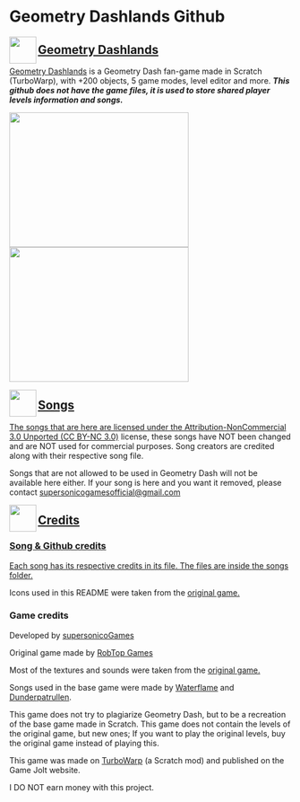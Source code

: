 # Geometry Dashlands Github
<a href="url"><img src="https://github.com/SebasMCYT/gdl/assets/126848249/4514e1f7-b553-4f20-8e10-101eb715fb8f" align="left" height="48" width="48" >
## Geometry Dashlands
[Geometry Dashlands](https://gamejolt.com/games/gdl/785147) is a Geometry Dash fan-game made in Scratch (TurboWarp), with +200 objects, 5 game modes, level editor and more.
***This github does not have the game files, it is used to store shared player levels information and songs.***
  
<a href="url"><img src="https://github.com/SebasMCYT/gdl/assets/126848249/0f699004-d2e4-4a54-b1e7-23da4f363cd2" height="240" width="320" ></a>
<a href="url"><img src="https://github.com/SebasMCYT/gdl/assets/126848249/e72c451b-0c70-471a-8ac9-37d0126b6b49" height="240" width="320" ></a>

<a href="url"><img src="https://github.com/SebasMCYT/gdl/assets/126848249/c2eebdd9-5429-444e-a5f7-7a3a72460ea9" align="left" height="48" width="48" >
## Songs
The songs that are here are licensed under the [Attribution-NonCommercial 3.0 Unported (CC BY-NC 3.0)](https://creativecommons.org/licenses/by-nc/3.0/) license, these songs have NOT been changed and are NOT used for commercial purposes. Song creators are credited along with their respective song file.

Songs that are not allowed to be used in Geometry Dash will not be available here either.
If your song is here and you want it removed, please contact supersonicogamesofficial@gmail.com

<a href="url"><img src="https://github.com/SebasMCYT/gdl/assets/126848249/59b1f9bd-7523-424a-8ea4-97d3a9364370" align="left" height="48" width="48" >
## Credits
### Song & Github credits
Each song has its respective credits in its file. The files are inside [the songs folder.](https://github.com/SebasMCYT/gdl/tree/main/songs)

Icons used in this README were taken from the [original game.](https://store.steampowered.com/app/322170/Geometry_Dash)
  
### Game credits
Developed by [supersonicoGames](https://github.com/SebasMCYT)

Original game made by [RobTop Games](https://robtopgames.com)
  
Most of the textures and sounds were taken from the [original game.](https://store.steampowered.com/app/322170/Geometry_Dash)

Songs used in the base game were made by [Waterflame](https://www.youtube.com/@WaterflameMusic) and [Dunderpatrullen](https://www.youtube.com/channel/UC52orkO0DOHDVo_jT2o3EAg).

This game does not try to plagiarize Geometry Dash, but to be a recreation of the base game made in Scratch. This game does not contain the levels of the original game, but new ones; If you want to play the original levels, buy the original game instead of playing this.
  
This game was made on [TurboWarp](https://turbowarp.org) (a Scratch mod) and published on the Game Jolt website.
  
I DO NOT earn money with this project.
